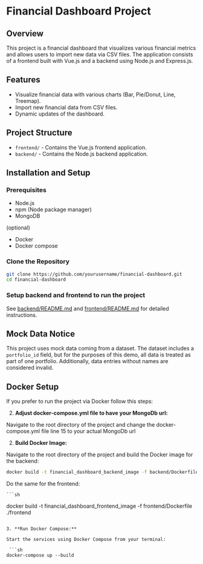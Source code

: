 # Financial Dashboard Project

## Overview

This project is a financial dashboard that visualizes various financial metrics and allows users to import new data via CSV files. The application consists of a frontend built with Vue.js and a backend using Node.js and Express.js.

## Features

- Visualize financial data with various charts (Bar, Pie/Donut, Line, Treemap).
- Import new financial data from CSV files.
- Dynamic updates of the dashboard.

## Project Structure

- `frontend/` - Contains the Vue.js frontend application.
- `backend/` - Contains the Node.js backend application.

## Installation and Setup

### Prerequisites

- Node.js
- npm (Node package manager)
- MongoDB

(optional)
- Docker
- Docker compose

### Clone the Repository

```sh
git clone https://github.com/yourusername/financial-dashboard.git
cd financial-dashboard
```

### Setup backend and frontend to run the project

See [backend/README.md](https://github.com/AndyGaSa/financial-reporting-app/tree/main/backend) and [frontend/README.md](https://github.com/AndyGaSa/financial-reporting-app/tree/main/frontend) for detailed instructions.

## Mock Data Notice

This project uses mock data coming from a dataset. The dataset includes a `portfolio_id` field, but for the purposes of this demo, all data is treated as part of one portfolio. Additionally, data entries without names are considered invalid.

## Docker Setup

If you prefer to run the project via Docker follow this steps:

2. **Adjust docker-compose.yml file to have your MongoDb url:**

Navigate to the root directory of the project and change the docker-compose.yml file line 15 to your actual MongoDb url

2. **Build Docker Image:**

Navigate to the root directory of the project and build the Docker image for the backend:

   ```sh
   docker build -t financial_dashboard_backend_image -f backend/Dockerfile ./backend
   ```

Do the same for the frontend:

    ```sh
   docker build -t financial_dashboard_frontend_image -f frontend/Dockerfile ./frontend
   ```

3. **Run Docker Compose:**

Start the services using Docker Compose from your terminal:

    ```sh
   docker-compose up --build
   ```